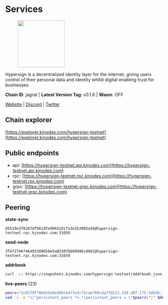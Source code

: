 # Services

<figure><img src="https://raw.githubusercontent.com/kj89/testnet_manuals/main/pingpub/logos/hypersign.png" width="150" alt=""><figcaption></figcaption></figure>

Hypersign is a decentralized identity layer for the internet, giving  users control of their personal data and identity whilst digital  enabling trust for businesses.

**Chain ID**: jagrat | **Latest Version Tag**: v0.1.6 | **Wasm**: OFF

[Website](https://hypersign.id) | [Discord](https://discord.gg/DmuUjMrHVw) | [Twitter](https://twitter.com/hypersignchain)




## Chain explorer
[https://explorer.kjnodes.com/hypersign-testnet](https://explorer.kjnodes.com/hypersign-testnet)

## Public endpoints

* api: [https://hypersign-testnet.api.kjnodes.com](https://hypersign-testnet.api.kjnodes.com)
* rpc: [https://hypersign-testnet.rpc.kjnodes.com](https://hypersign-testnet.rpc.kjnodes.com)
* grpc: [https://hypersign-testnet.grpc.kjnodes.com](https://hypersign-testnet.grpc.kjnodes.com)

## Peering

**state-sync**

```text
d5519e378247dfb61dfe90652d1fe3e2b3005a5b@hypersign-testnet.rpc.kjnodes.com:31656
```

**seed-node**

```text
3f472746f46493309650e5a033076689996c8881@hypersign-testnet.rpc.kjnodes.com:31659
```

**addrbook**
```bash
curl -Ls https://snapshots.kjnodes.com/hypersign-testnet/addrbook.json > $HOME/.hid-node/config/addrbook.json
```

**live-peers** (23)
```bash
peers="2c0379f78b655e8a386cb477e3cf3cae700c4a7f@213.239.207.175:34656,1acc83715399737cff74767e00807d1d402eb1e2@144.91.65.175:26656,0c6758a3f4554bbc67da73993bbb697764c5c534@38.242.142.227:26656,54f5df8d6516ead7099191776d9ee2048e0ec947@95.214.53.46:26656,1380864bb38481fef4b2358026a5ed53fc027679@95.214.52.206:26656,56615e02aa90e35a20a1fc4c46e78bb00956f07b@192.118.76.199:26681,d92268c246e02a54103f7098b901b876c88f006e@5.161.130.108:26656,1e3f0aeb6f2a2017b122af2461a75c9695790954@65.108.233.109:10956,62c3f3e5214495593ad204f3c6cd879f3f4ed6a9@5.9.79.121:26656,d5519e378247dfb61dfe90652d1fe3e2b3005a5b@65.109.68.190:31656,9876d1b1e5b5968c1c729559325dd909f93c1d34@65.108.238.61:56656,fbc7ce82f02e24257395dc0310ad2921ea61e199@65.109.92.148:61156,1de2abae74a4c5fd7d96d9869ef02187f81498f0@134.209.238.66:26656,bd2ae9f1c42183104719f7c44be078bb7d282a61@65.109.92.241:11056,610843eda2f0388cb8e75917e8c1f63350bd3bd1@154.26.131.130:16656,eaf27acc810a3d6728dde972ebad26810cce0ae6@65.108.229.233:26656,c5d8ad1f942cd9b9839f65a6543c460bfa1af161@38.242.221.205:26656,4e08d5b0cb43c8d5ffc42987a5166bab2a04a93b@65.109.92.240:21066,e003e628d5c748f2445f1731af20d461f585e7a5@182.253.224.66:12656,de1f980cc59bdb2457202768d4b4d964d783789e@167.235.21.165:36656,d7c9b9a3c3a6c5f4ccdfb37a8358755b277271c1@3.110.226.164:26656,efcb16ec33d8e6233d1068fff679c6fd64bf5802@65.108.225.158:10956,a3f3d6dba11bfe080693938666064b2324fbaccf@88.99.164.158:11056"
sed -i -e "s|^persistent_peers *=.*|persistent_peers = \"$peers\"|" $HOME/.hid-node/config/config.toml
```
